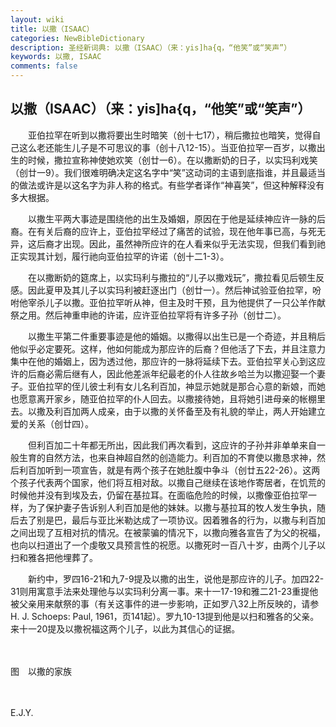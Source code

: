```yaml
---
layout: wiki
title: 以撒（ISAAC）
categories: NewBibleDictionary
description: 圣经新词典: 以撒（ISAAC）（来：yis]ha{q，“他笑”或“笑声”）
keywords: 以撒, ISAAC
comments: false
---
```


## 以撒（ISAAC）（来：yis]ha{q，“他笑”或“笑声”）

　　亚伯拉罕在听到以撒将要出生时暗笑（创十七17），稍后撒拉也暗笑，觉得自己这么老还能生儿子是不可思议的事（创十八12-15）。当亚伯拉罕一百岁，以撒出生的时候，撒拉宣称神使她欢笑（创廿一6）。在以撒断奶的日子，以实玛利戏笑（创廿一9）。我们很难明确决定这名字中“笑”这动词的主语到底指谁，并且最适当的做法或许是以这名字为非人称的格式。有些学者译作“神喜笑”，但这种解释没有多大根据。

　　以撒生平两大事迹是围绕他的出生及婚姻，原因在于他是延续神应许一脉的后裔。在有关后裔的应许上，亚伯拉罕经过了痛苦的试验，现在他年事已高，与死无异，这后裔才出现。因此，虽然神所应许的在人看来似乎无法实现，但我们看到祂正实现其计划，履行祂向亚伯拉罕的许诺（创十二1-3）。

　　在以撒断奶的筵席上，以实玛利与撒拉的“儿子以撒戏玩”，撒拉看见后顿生反感。因此夏甲及其儿子以实玛利被赶逐出门（创廿一）。然后神试验亚伯拉罕，吩咐他宰杀儿子以撒。亚伯拉罕听从神，但主及时干预，且为他提供了一只公羊作献祭之用。然后神重申祂的许诺，应许亚伯拉罕将有许多子孙（创廿二）。

　　以撒生平第二件重要事迹是他的婚姻。以撒得以出生已是一个奇迹，并且稍后他似乎必定要死。这样，他如何能成为那应许的后裔？但他活了下去，并且注意力集中在他的婚姻上，因为透过他，那应许的一脉将延续下去。亚伯拉罕关心到这应许的后裔必需后继有人，因此他差派年纪最老的仆人往故乡哈兰为以撒迎娶一个妻子。亚伯拉罕的侄儿彼士利有女儿名利百加，神显示她就是那合心意的新娘，而她也愿意离开家乡，随亚伯拉罕的仆人回去。以撒接待她，且将她引进母亲的帐棚里去。以撒及利百加两人成亲，由于以撒的关怀备至及有礼貌的举止，两人开始建立爱的关系（创廿四）。

　　但利百加二十年都无所出，因此我们再次看到，这应许的子孙并非单单来自一般生育的自然方法，也来自神超自然的创造能力。利百加的不育使以撒恳求神，然后利百加听到一项宣告，就是有两个孩子在她肚腹中争斗（创廿五22-26）。这两个孩子代表两个国家，他们将互相对敌。以撒自己继续在该地作寄居者，在饥荒的时候他并没有到埃及去，仍留在基拉耳。在面临危险的时候，以撒像亚伯拉罕一样，为了保护妻子告诉别人利百加是他的妹妹。以撒与基拉耳的牧人发生争执，随后去了别是巴，最后与亚比米勒达成了一项协议。因着雅各的行为，以撒与利百加之间出现了互相对抗的情况。在被蒙骗的情况下，以撒向雅各宣告了为父的祝福，也向以扫道出了一个虔敬又具预言性的祝愿。以撒死时一百八十岁，由两个儿子以扫和雅各把他埋葬了。

　　新约中，罗四16-21和九7-9提及以撒的出生，说他是那应许的儿子。加四22-31则用寓意手法来处理他与以实玛利分离一事。来十一17-19和雅二21-23重提他被父亲用来献祭的事（有关这事件的进一步影响，正如罗八32上所反映的，请参 H. J. Schoeps: Paul, 1961，页141起）。罗九10-13提到他是以扫和雅各的父亲。来十一20提及以撒祝福这两个儿子，以此为其信心的证据。

　





图　以撒的家族

　

E.J.Y.










